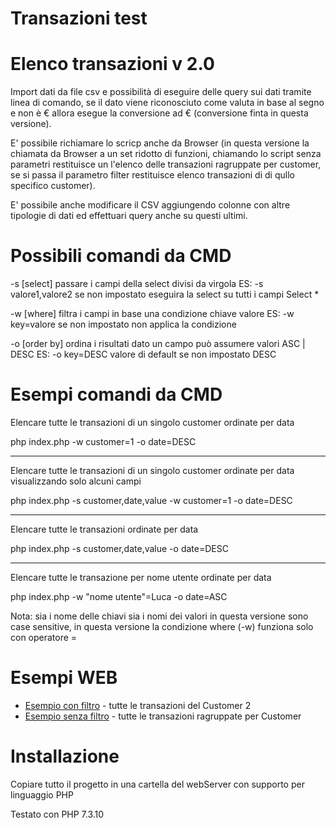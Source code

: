 # Transazioni test

# Elenco transazioni v 2.0

Import dati da file csv e possibilità di eseguire delle query sui dati tramite linea di comando, se il dato viene riconosciuto come valuta in base al segno e non è € allora esegue la conversione ad € (conversione finta in questa versione).

E' possibile richiamare lo scricp anche da Browser (in questa versione la chiamata da Browser a un set ridotto di funzioni, chiamando lo script senza parametri restituisce un l'elenco delle transazioni ragruppate per customer, se si passa il parametro filter restituisce elenco transazioni di di qullo specifico customer).

E' possibile anche modificare il CSV aggiungendo colonne con altre tipologie di dati ed effettuari query anche su questi ultimi.

# Possibili comandi da CMD

 -s [select] passare i campi della select divisi da virgola ES: -s valore1,valore2  se non impostato eseguira la select su tutti i campi Select *
 
 -w [where]  filtra i campi in base una condizione  chiave valore ES: -w key=valore se non impostato non applica la condizione 
 
 -o [order by] ordina i risultati dato un campo può assumere valori ASC | DESC ES: -o key=DESC valore di default se non impostato DESC

# Esempi comandi da CMD
Elencare tutte le transazioni di un singolo customer ordinate per data

php index.php -w customer=1 -o date=DESC

--------------------------------------------------------------------------------------------------------------

Elencare tutte le transazioni di un singolo customer ordinate per data visualizzando solo alcuni campi

php index.php -s customer,date,value  -w customer=1 -o date=DESC

--------------------------------------------------------------------------------------------------------------
Elencare tutte le transazioni ordinate per data

php index.php -s customer,date,value  -o date=DESC

--------------------------------------------------------------------------------------------------------------
Elencare tutte le transazione per nome utente ordinate per data

php index.php   -w "nome utente"=Luca -o date=ASC


Nota: sia i nome delle chiavi sia i nomi dei valori in questa versione sono case sensitive, in questa versione la condizione where (-w) funziona solo con operatore =

# Esempi WEB


* [Esempio con filtro](https://www.alessandrogiansante.com/test/transazioni/?filter=2) - tutte le transazioni del Customer 2
* [Esempio senza filtro](https://www.alessandrogiansante.com/test/transazioni/) - tutte le transazioni ragruppate per Customer 


# Installazione

Copiare tutto il progetto in una cartella del webServer con supporto per linguaggio PHP

Testato con PHP 7.3.10
